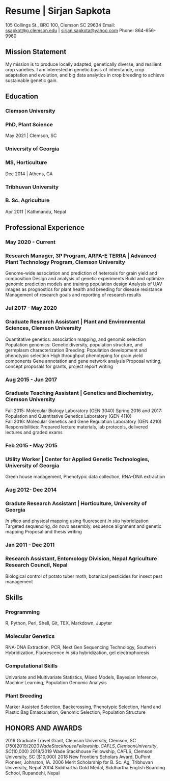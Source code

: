 
# Resume | Sirjan Sapkota
105 Collings St., BRC 100, Clemson SC 29634
Email: ssapkot@g.clemson.edu | sirjan.sapkota@yahoo.com
Phone: 864-656-9960

## Mission Statement
My mission is to produce locally adapted, genetically diverse, and resilient crop varieties. I am interested in genetic basis of inheritance, crop adaptation and evolution, and big data analytics in crop breeding to achieve sustainable genetic gain.

## Education
### Clemson University
### PhD, Plant Science
May 2021 | Clemson, SC

### University of Georgia
### MS, Horticulture
Dec 2014 | Athens, GA

### Tribhuvan University
### B. Sc. Agriculture
Apr 2011 | Kathmandu, Nepal

## Professional Experience
### May 2020 - Current
### Research Manager, 3P Program, ARPA-E TERRA | Advanced Plant Technology Program, Clemson University
Genome-wide association and prediction of heterosis for grain yield and composition
Design and analysis of genetic experiments
Build and optimize genomic prediction models and training population design
Analysis of UAV images as prognostics for plant health and breeding for disease resistance
Management of research goals and reporting of research results

### Jul 2017 - May 2020 
### Graduate Research Assistant | Plant and Environmental Sciences, Clemson University
Quantitative genetics: association mapping, and genomic selection
Population genomics: Genetic diversity, population structure, and germplasm characterization
Breeding: Population development and phenotypic selection 
High throughput phenotyping for grain yield components
Gene annotation and gene network analysis
Proposal writing, concept proposals for grants, project report writing

### Aug 2015 - Jun 2017
### Graduate Teaching Assistant | Genetics and Biochemistry, Clemson University
Fall 2015: Molecular Biology Laboratory (GEN 3040)
Spring 2016 and 2017: Population and Quantitative Genetics Laboratory (GEN 4110)                      
Fall 2016: Molecular Genetics and Gene Regulation Laboratory (GEN 4210)
Responsibilities: Prepared lecture materials, lab protocols, delivered lectures and graded exams

### Feb 2015 - May 2015
### Utility Worker | Center for Applied Genetic Technologies, University of Georgia
Green house management, Phenotypic data collection, RNA-DNA extraction

### Aug 2012- Dec 2014
### Gradute Research Assistant | Horticulture, University of Georgia
*In silico* and physical mapping using fluorescent *in situ* hybridization
Targeted sequencing, *de novo* assembly, sequence alignment and genetic mapping
Proposal and thesis writing

### Jan 2011 - Dec 2011
### Research Assistant, Entomology Division, Nepal Agriculture Research Council, Nepal
Biological control of potato tuber moth, botanical pesticides for insect pest management

## Skills

### Programming
R, Python, Perl, Shell, Git, TEX, Markdown, Jupyter

### Molecular Genetics
RNA-DNA Extraction, PCR, Next Gen Sequencing Technology, Southern Hybridization, Fluorescence
*in situ* hybridization, gel electrophoresis

### Computational Skills
Univariate and Multivariate Statistics, Mixed Models, Bayesian Inference, Machine Learning,
Population Genomic Analysis

### Plant Breeding
Marker Assisted Selection, Backcrossing, Phenotypic Selection, Hand and Plastic Bag Emasculation,
Genomic Selection, Population Structure

## HONORS AND AWARDS
2019 Graduate Travel Grant, Clemson University, Clemson, SC ($750)
2019/2020 Wade Stackhouse Fellowship, CAFLS, Clemson University, SC ($10,000)
2018/2019 Wade Stackhouse Fellowship, CAFLS, Clemson University, SC ($10,000)
2018 New Frontiers Scholars Award, DuPont Pioneer, Johnston, IA.
2006 Merit Scholarship for B. Sc. Ag, Tribhuvan University, Nepal
2004 Siddhartha Gold Medal, Siddhartha English Boarding School, Rupandehi, Nepal
